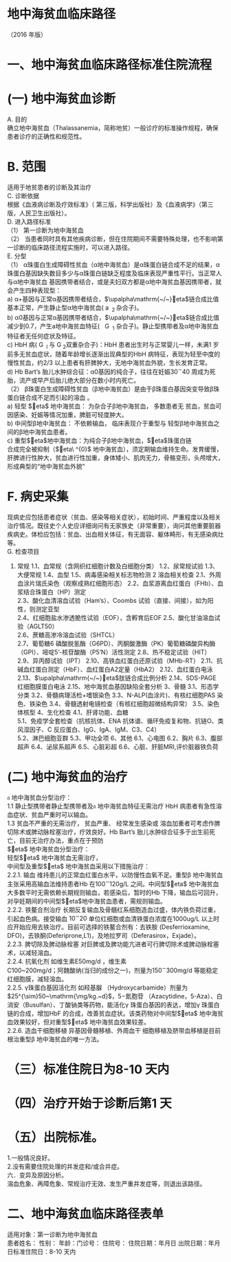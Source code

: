 # 地中海贫血临床路径  
（2016 年版）  
# 一、地中海贫血临床路径标准住院流程  
# (一)   地中海贫血诊断  
A. 目的  
确立地中海贫血（Thalassanemia，简称地贫）一般诊疗的标准操作规程，确保患者诊疗的正确性和规范性。  
# B.   范围  
适用于地贫患者的诊断及其治疗  
C.   诊断依据  
根据《血液病诊断及疗效标准》（ 第三版，科学出版社）及《血液病学》（第三版，人民卫生出版社）。  
D. 进入路径标准  
（1） 第一诊断为地中海贫血  
（2） 当患者同时具有其他疾病诊断，但在住院期间不需要特殊处理，也不影响第一诊断的临床路径流程实施时，可以进入路径。  
E. 分型  
（1） α珠蛋白生成障碍性贫血（α地中海贫血）是α珠蛋白链合成不足的结果，α珠蛋白基因缺失数目多少与α珠蛋白链缺乏程度及临床表现严重性平行。当正常人与α地中海贫血 基因携带者结合，或是夫妇双方都是α地中海贫血基因携带者，就会产生四种表现型：  
a) α+基因与正常α基因携带者结合，$\upalpha\mathrm{~/~}eta$链合成比值基本正常，产生静止型α地中海贫血($\mathrm{~a~}_{\mathrm{~2~}}$杂合子)。  
b) α0基因与正常α基因携带者结合，$\upalpha\mathrm{~/~}eta$链合成比值减少到0.7，产生$\mathrm{a}$地中海贫血特征($\mathrm{~\mathsf~{~G~}_{~1}~}$杂合子)。静止型携带者及α地中海贫血特征者无任何症状及特征。  
c) HbH 病($\mathrm{~G~}_{\mathrm{~l~}}$与$\mathrm{~G~}_{2}$双重杂合子)：HbH 患者出生时与正常婴儿一样，未满1 岁前多无贫血症状，随着年龄增长逐渐出现典型的HbH 病特征，表现为轻至中度的慢性贫血，约2/3 以上患者有肝脾肿大，无地中海贫血外貌，生长发育正常。  
d) Hb Bart’s 胎儿水肿综合征：α0基因的纯合子，往往在妊娠$30^{\sim}40$ 周成为死胎，流产或早产后胎儿绝大部分在数小时内死亡。  
（2） β珠蛋白生成障碍性贫血（β地中海贫血）是由于β珠蛋白基因突变导致β珠蛋白链合成不足而引起的溶血 。  
a)   轻型 $eta$ 地中海贫血： 为杂合子β地中海贫血， 多数患者无 贫血，贫血可因感染、妊娠等情况加重，脾脏可轻度肿大。  
b)   中间型β地中海贫血： 不依赖输血， 临床表现介于重型与 轻型β地中海贫血之间的β地中海贫血患者。  
c) 重型$eta$地中海贫血：为纯合子β地中海贫血，$eta$珠蛋白链  
合成完全被抑制（$eta\ ^{0}$ 地中海贫血），须定期输血维持生命。发育缓慢，肝脾进行性肿大，贫血进行性加重，身体矮小、肌肉无力，骨骼变形，头颅增大，形成典型的“地中海贫血外貌”  
# F.   病史采集  
现病史应包括患者症状（贫血、感染等相关症状），初始时间、严重程度以及相关治疗情况。既往史个人史应详细询问有无家族史（非常重要），询问其他重要脏器疾病史。体检应包括：贫血、出血相关体征，有无面容、躯体畸形，有无感染病灶等。  
G. 检查项目  
1.   常规  1.1、血常规（含网织红细胞计数及白细胞分类）  1.2、尿常规试验  1.3、大便常规 1.4、血型 1.5、病毒感染相关标志物检测  2  溶血相关检查 2.1、外周血涂片瑞氏染色（观察成熟红细胞形态） 2.2、血浆游离血红蛋白（FHb）、血浆结合珠蛋白（HP）测定  
2.3、酸化血清溶血试验（Ham’s）、Coombs 试验（直接、间接），如为阳性，则测定亚型  
2.4、红细胞盐水渗透脆性试验（EOF），含孵育后EOF 2.5、酸化甘油溶血试验（AGLT50）  
2.6、蔗糖高渗冷溶血试验（SHTCL）  
2.7、葡萄糖6 磷酸脱氢酶（G6PD）、丙酮酸激酶（PK）葡萄糖磷酸异构酶（GPI）、嘧啶5’-核苷酸酶（P5’N）活性测定 2.8、热不稳定试验（HIT） 2.9、异丙醇试验（IPT） 2.10、高铁血红蛋白还原试验（MHb-RT） 2.11、抗碱血红蛋白测定（HbF）、血红蛋白A2定量（HbA2） 2.12、血红蛋白电泳 2.13、$\upalpha\mathrm{~/~}eta$肽链合成比例分析 2.14、SDS-PAGE 红细胞膜蛋白电泳 2.15、地中海贫血基因缺陷全套分析 3、骨髓  3.1、形态学分类 3.2、骨髓病理活检$+$嗜银染色 3.3、N-ALP(血涂片)、有核红细胞PAS 染色、铁染色 3.4、骨髓透射电镜检查（有核红细胞超微结构异常） 3.5、染色体核型 4、生化检查  4.1、肝肾功能、血糖  
5.1、免疫学全套检查（抗核抗体、ENA 抗体谱、循环免疫复和物、抗链O、类风湿因子、C 反应蛋白、IgG、IgA、IgM、C3、C4）  
5.2、淋巴细胞亚群 5.3、甲功全项  6、其他 6.1、心电图   6.2、胸片   6.3、腹部超声 6.4、泌尿系超声 6.5、心脏彩超  6.6、心脏、肝脏MRI,评价脏器铁负荷  
# (二) 地中海贫血的治疗  
$\mathfrak{a}$ 地中海贫血分型治疗：  
1.1 静止型携带者静止型携带者及$\mathfrak{a}$ 地中海贫血特征无需治疗  HbH 病患者有急性溶血症状、贫血严重时可以输血。  
1.3 贫血不严重的无需治疗， 贫血严重、 经常发生感染或 溶血加重者可考虑作脾切除术或脾动脉栓塞治疗，疗效良好。Hb Bart’s 胎儿水肿综合征多于出生前死亡，目前无治疗办法，重点在于预防  
$eta$ 地中海贫血分型治疗：  
轻型$eta$ 地中海贫血无需治疗，  
中间型及重型$eta$ 地中海贫血采用以下措施治疗：  
2.2.1. 输血  维持患儿的正常血红蛋白水平，以防慢性血氧不足。重型β 地中海贫血主张采用高输血法维持患者Hb 在$\ensuremath{100}^{\ensuremath{\sim}}\mathrm{120g/L}$ 之间。中间型$eta$ 地中海贫血大多数平时无需依赖长期规则输血，若感染后，暂时的Hb 下降，输血后可回升，对孕妊期间的中间型$eta$地中海贫血患者，需规则输血。  
2.2.2. 铁鳌合剂治疗  长期反复输血及骨髓红系细胞造血过盛，体内铁负荷过重，引起血色病。接受输血 $10^{\sim}20$ 单位红细胞或血清铁蛋白浓度在1000ug/L 以上时应开始应用去铁治疗。目前可选择的铁鳌合剂有：去铁胺 (Desferrioxamine, DFO)，去铁酮(Deferiprone,L1)，及地拉罗司（Deferasirox，Exjade）。  
2.2.3. 脾切除及脾动脉栓塞   对巨脾或及脾功能亢进者可行脾切除术或脾动脉栓塞术，以减轻溶血。  
2.2.4. 抗氧化剂   如维生素E50mg/d ，维生素  
C100\~200mg/d；阿魏酸纳(当归的成份之一)，剂量为$150\mathrm{^\sim}300\mathrm{mg/d}$  等能稳定红细胞膜，减轻溶血。  
2.2.5. γ珠蛋白基因活化剂   如羟基脲
（Hydroxycarbamide）剂量为$25^{\sim}50~\mathrm{\mg/kg.~d}$，$5-$氮胞苷
（Azacytidine，5-Aza）、白消安（Busulfan）、丁酸钠类等药物，能活化$\upgamma$ 珠蛋白基因的表达，增加$\upgamma$ 珠蛋白链的合成，增加HbF 的合成，改善贫血症状。该类药物对中间型$eta$ 地中海贫血效果较好，但对重型$eta$ 地中海贫血效果较差。  
2.2.6. 造血干细胞移植   异基因骨髓移植、外周血干 细胞移植及脐带血移植是目前根治重型β 地中海贫血的唯一方法。  
# （三）标准住院日为8-10 天内  
# （四）治疗开始于诊断后第1 天  
# （五）出院标准。  
1.一般情况良好。  
2.没有需要住院处理的并发症和/或合并症。  
六．变异及原因分析。  
溶血危象、再障危象、常规治疗无效、发生严重并发症等，则退出该路径。  
# 二、地中海贫血临床路径表单  
适用对象：第一诊断为地中海贫血  
患者姓名：   性别： 年龄：门诊号：  住院号： 住院日期：年月日 出院日期：年月日标准住院日：8-10 天内  
